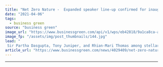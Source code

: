 ```yaml
---
title: "Net Zero Nature -  Expanded speaker line-up confirmed for inaugural summit"
date: "2021-04-06"
tags: 
  - business green
source: "business green"
image_url: "https://www.businessgreen.com/api/v1/wps/eb42818/9a1ca8ca-a291-43e2-bb45-dbf8149836a2/1/BGNZF20-HUB-HERO-IMAGES-NATURE-185x114.jpg"
image_fp: "/assets/img/post_thumbnails/144.jpg"
lead: "
 Sir Partha Dasgupta, Tony Juniper, and Rhian-Mari Thomas among stellar line-up for crucial event exploring the role of nature in the net zero transition ..."
article_url: "https://www.businessgreen.com/news/4029409/net-zero-nature-expanded-speaker-line-confirmed-inaugural-summit"
---
```


---
